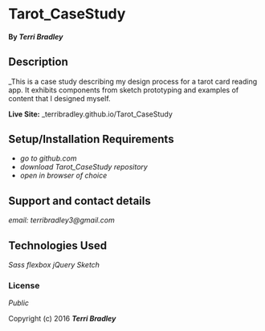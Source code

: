 # Tarot_CaseStudy

#### By _**Terri Bradley**_

## Description

_This is a case study describing my design process for a tarot card reading app. It exhibits components from sketch prototyping and examples of content that I designed myself.

**Live Site:** _terribradley.github.io/Tarot_CaseStudy

## Setup/Installation Requirements

* _go to github.com_
* _download Tarot_CaseStudy repository_
* _open in browser of choice_


## Support and contact details

_email: terribradley3@gmail.com_

## Technologies Used

_Sass flexbox jQuery Sketch_

### License

*Public*

Copyright (c) 2016 **_Terri Bradley_**
